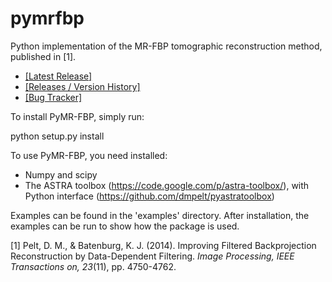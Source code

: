 pymrfbp
=======

Python implementation of the MR-FBP tomographic reconstruction method, published in [1].

* [\[Latest Release\]](https://github.com/dmpelt/pymrfbp/releases/latest)
* [\[Releases / Version History\]](https://github.com/dmpelt/pymrfbp/releases)
* [\[Bug Tracker\]](https://github.com/dmpelt/pymrfbp/issues)

To install PyMR-FBP, simply run:

python setup.py install

To use PyMR-FBP, you need installed:

- Numpy and scipy
- The ASTRA toolbox (https://code.google.com/p/astra-toolbox/), with Python interface (https://github.com/dmpelt/pyastratoolbox)

Examples can be found in the 'examples' directory. After installation, the examples can be run to show how the package is used.

[1] Pelt, D. M., & Batenburg, K. J. (2014). Improving Filtered Backprojection Reconstruction by Data-Dependent Filtering. *Image Processing, IEEE Transactions on, 23*(11), pp. 4750-4762.
